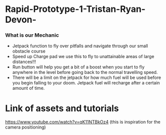 # Rapid-Prototype-1-Tristan-Ryan-Devon-

### What is our Mechanic
- Jetpack function to fly over pitfalls and navigate through our small obstacle course
- Speed up Charge pad we use this to fly to unattainable areas of large distances!!!
- Run button will help you get a bit of a boost when you start to fly anywhere in the level before going back to the normal travelling speed.
- There will be a limit on the jetpack for how much fuel will be used before you begin falling to your doom. Jetpack fuel will recharge after a certain amount of time. 



# Link of assets and tutorials
https://www.youtube.com/watch?v=qK11NTBkOz4 \(this is inspiration for the camera positioning\)
